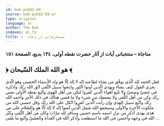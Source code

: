 ```yaml
---
id: bab-pub02-69
source: bab-pub02-69-ar
type: original
language: ar
author: The Bab
indexes: ar,fa
title: مستخرجاتى از دعاء ٤۰
---
```

### مناجاة – منتخباتى آيات از آثار حضرت نقطه أولى، ۱۳٤ بديع، الصفحة ۱٥۱

## ﴿ هو الله الملك السّبحان ﴾

فقل الحمد لله الّذي يوفّق من يشاء لطاعته إنّه لا إله إلّا هو وله الأسماء الحسنى وهو الّذي يجري القول كيف يشاء ويهدي الّذين أوتوا النّور وابتغوا سبيل التُّقى اتّق الله ربّك واذكره في عشيّ وضحيّ ولا تتّبع أهواء الّذين كفروا لتكن من أهل الهوى واتّبع نقطه الأولى نفس ربّك وكن من أهل التُّقى ولا يضعفك من شيء ولا ما قضى هنالك في ذلك الأمر واحمد الله ربّك واتّبع سبيل الهدى وإن رأيت الّذين كفروا اتّكل على الله ربّك وقل حسبي الله من ملكوت الآخرة والأولى وسيجمع الله شمل الّذين آمنوا إنّه لا إله إلّا هو والسّلام على من هدى بهدى أذكر من نزل اسمه باسم حسين وسافر لله مرّات وكان من أهل التُّقى وكبّر الله في وجهه وأحسن في الله ما استطعت وأذكر الله في الغداة والعشيّ واتّبع ما يلقى ...
